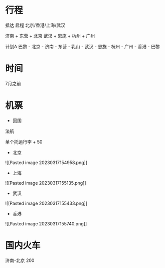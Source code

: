 
# 行程

抵达 启程 北京/香港/上海/武汉

济南 + 东营 + 北京
武汉 + 恩施 + 杭州 + 广州

计划A
巴黎 - 北京 - 济南 - 东营 - 乳山 - 武汉 - 恩施 - 杭州 - 广州 - 香港 - 巴黎

# 时间

7月之前

# 机票

- 回国

法航

单个托运行李 + 50

- 北京

![[Pasted image 20230317154958.png]]

- 上海

![[Pasted image 20230317155135.png]]

- 武汉

![[Pasted image 20230317155433.png]]

- 香港

![[Pasted image 20230317155740.png]]

# 国内火车

济南-北京 200

